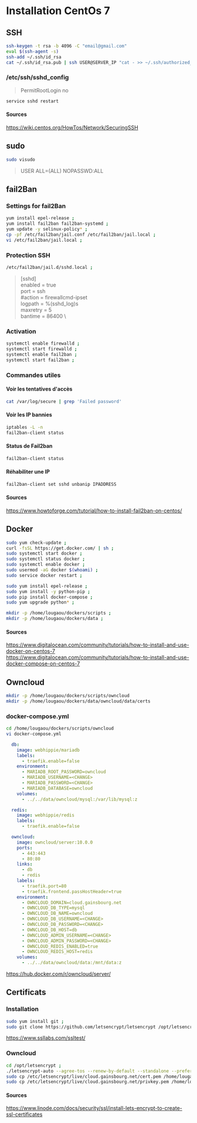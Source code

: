 # Installation CentOs 7

## SSH
```bash
ssh-keygen -t rsa -b 4096 -C "email@gmail.com"
eval $(ssh-agent -s)
ssh-add ~/.ssh/id_rsa
cat ~/.ssh/id_rsa.pub | ssh USER@SERVER_IP "cat - >> ~/.ssh/authorized_keys"
```
### /etc/ssh/sshd_config
> PermitRootLogin no

```bash
service sshd restart
```
#### Sources
https://wiki.centos.org/HowTos/Network/SecuringSSH

## <a name="sudo"></a> sudo

```bash
sudo visudo
```

> USER ALL=(ALL) NOPASSWD:ALL


## <a name="Fail2Ban"></a> fail2Ban

### Settings for fail2Ban
```bash
yum install epel-release ;
yum install fail2ban fail2ban-systemd ;
yum update -y selinux-policy* ;
cp -pf /etc/fail2ban/jail.conf /etc/fail2ban/jail.local ;
vi /etc/fail2ban/jail.local ;
```

### Protection SSH
```bash
/etc/fail2ban/jail.d/sshd.local ;
```

> [sshd] \
  enabled = true \
  port = ssh \
  #action = firewallcmd-ipset \
  logpath = %(sshd_log)s \
  maxretry = 5 \
  bantime = 86400 \

### Activation
```bash
systemctl enable firewalld ;
systemctl start firewalld ;
systemctl enable fail2ban ;
systemctl start fail2ban ;
```

### Commandes utiles
#### Voir les tentatives d'accès
```bash
cat /var/log/secure | grep 'Failed password'
```
#### Voir les IP bannies
```bash
iptables -L -n
fail2ban-client status
```
#### Status de Fail2ban
```bash
fail2ban-client status
```
#### Réhabiliter une IP
```bash
fail2ban-client set sshd unbanip IPADDRESS
```
#### Sources
https://www.howtoforge.com/tutorial/how-to-install-fail2ban-on-centos/


## <a name="Docker"></a> Docker

```bash
sudo yum check-update ;
curl -fsSL https://get.docker.com/ | sh ;
sudo systemctl start docker ;
sudo systemctl status docker ;
sudo systemctl enable docker ;
sudo usermod -aG docker $(whoami) ;
sudo service docker restart ;

sudo yum install epel-release ;
sudo yum install -y python-pip ;
sudo pip install docker-compose ;
sudo yum upgrade python* ;

mkdir -p /home/lougaou/dockers/scripts ;
mkdir -p /home/lougaou/dockers/data ;
```
#### Sources
https://www.digitalocean.com/community/tutorials/how-to-install-and-use-docker-on-centos-7
https://www.digitalocean.com/community/tutorials/how-to-install-and-use-docker-compose-on-centos-7

## <a name="Owncloud"></a> Owncloud

```bash
mkdir -p /home/lougaou/dockers/scripts/owncloud
mkdir -p /home/lougaou/dockers/data/owncloud/data/certs
```

### docker-compose.yml
```bash
cd /home/lougaou/dockers/scripts/owncloud
vi docker-compose.yml
```
```yaml
  db: 
    image: webhippie/mariadb
    labels:
      - traefik.enable=false
    environment:
      - MARIADB_ROOT_PASSWORD=owncloud
      - MARIADB_USERNAME=<CHANGE>
      - MARIADB_PASSWORD=<CHANGE>
      - MARIADB_DATABASE=owncloud
    volumes:
      - ../../data/owncloud/mysql:/var/lib/mysql:z

  redis:
    image: webhippie/redis
    labels:
      - traefik.enable=false

  owncloud:
    image: owncloud/server:10.0.0
    ports:
      - 443:443
      - 80:80
    links:
      - db
      - redis
    labels:
      - traefik.port=80
      - traefik.frontend.passHostHeader=true
    environment:
      - OWNCLOUD_DOMAIN=cloud.gainsbourg.net
      - OWNCLOUD_DB_TYPE=mysql
      - OWNCLOUD_DB_NAME=owncloud
      - OWNCLOUD_DB_USERNAME=<CHANGE>
      - OWNCLOUD_DB_PASSWORD=<CHANGE>
      - OWNCLOUD_DB_HOST=db
      - OWNCLOUD_ADMIN_USERNAME=<CHANGE>
      - OWNCLOUD_ADMIN_PASSWORD=<CHANGE>
      - OWNCLOUD_REDIS_ENABLED=true
      - OWNCLOUD_REDIS_HOST=redis
    volumes:
      - ../../data/owncloud/data:/mnt/data:z
```

https://hub.docker.com/r/owncloud/server/

## <a name="Certificats"></a> Certificats

### Installation
```bash
sudo yum install git ;
sudo git clone https://github.com/letsencrypt/letsencrypt /opt/letsencrypt ;
```
https://www.ssllabs.com/ssltest/

### Owncloud
```bash
cd /opt/letsencrypt ;
./letsencrypt-auto --agree-tos --renew-by-default --standalone --preferred-challenges http-01 --http-01-port 80 certonly -d cloud.gainsbourg.net --email letsencrypt@gainsbourg.net ;
sudo cp /etc/letsencrypt/live/cloud.gainsbourg.net/cert.pem /home/lougaou/dockers/dockers-data/owncloud/data/certs/ssl-cert.crt ;
sudo cp /etc/letsencrypt/live/cloud.gainsbourg.net/privkey.pem /home/lougaou/dockers/dockers-data/owncloud/data/certs/ssl-cert.key ;
```

#### Sources
https://www.linode.com/docs/security/ssl/install-lets-encrypt-to-create-ssl-certificates
